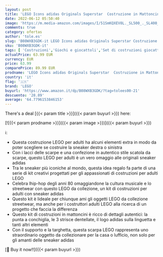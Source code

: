 ```yaml
---
layout: post
title: 'LEGO Icons adidas Originals Superstar  Costruzione in Mattoncini Creativi  Scarpe Sneaker da Collezione per Adulti  Oggetti e Decorazioni per la Casa  10282'
date: 2022-06-12 05:50:40
image: 'https://m.media-amazon.com/images/I/51SmKQXEV8L._SL500_._SL400_.jpg'
comments: true
category: ofertas
author: 'tole.es'
slug: 'B08WXB3GDK-it LEGO Icons adidas Originals Superstar Costruzione in...'
sku: 'B08WXB3GDK-it'
tags: [ 'Costruzioni','Giochi e giocattoli','Set di costruzioni giocattolo','lego','🇮🇹', ]
actualPrice: 63.99 EUR
currency: EUR
price: 63.99
comparePrice: 89.99 EUR
prodname: 'LEGO Icons adidas Originals Superstar  Costruzione in Mattoncini Creativi  Scarpe Sneaker da Collezione per Adulti  Oggetti e Decorazioni per la Casa  10282'
country: 'it'
flag: '🇮🇹'
brand: 'LEGO'
buyurl: 'https://www.amazon.it/dp/B08WXB3GDK/?tag=tolees00-21'
descuento: '28.89'
average: '64.7796153846153'
---
```


There's a deal [{{< param title >}}]({{< param buyurl >}})  here:

[![{{< param prodname >}}]({{< param image >}})]({{< param buyurl >}})

ℹ️:

- Questa costruzione LEGO per adulti ha alcuni elementi extra in modo da poter scegliere se costruire la sneaker destra o sinistra
- Con i lacci delle scarpe e una confezione in autentico stile scatola da scarpe, questo LEGO per adulti è un vero omaggio alle originali sneaker adidas
- Tra le sneaker più iconiche al mondo, questa idea regalo fa parte di una serie di kit creativi progettati per gli appassionati di costruzioni per adulti LEGO
- Celebra lhip-hop degli anni 80 omaggiandone la cultura musicale e lo streetwear con questo LEGO da collezione, un kit di costruzioni per adulti con sneaker adidas
- Questo kit è lideale per chiunque ami gli oggetti LEGO da collezione streetwear, ma anche per i costruttori adulti LEGO alla ricerca di un progetto che faccia la differenza
- Questo kit di costruzioni in mattoncini è ricco di dettagli autentici: la punta a conchiglia, le 3 strisce dentellate, il logo adidas sulla linguetta e tanti altri elementi
- Con il supporto e la targhetta, questa scarpa LEGO rappresenta uno straordinario oggetto da collezionare per la casa o lufficio, non solo per gli amanti delle sneaker adidas

[🛒 Buy it now!!]({{< param buyurl >}})
